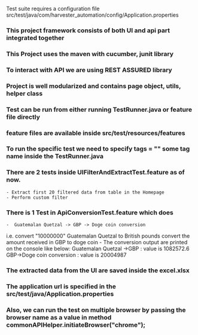 Test suite requires a configuration file src/test/java/com/harvester_automation/config/Application.properties

### This project framework consists of both UI and api part integrated together
### This Project uses the maven with cucumber, junit library
### To interact with API we are using REST ASSURED library
### Project is well modularized and contains page object, utils, helper class
### Test can be run from either running TestRunner.java or feature file directly
### feature files are available inside src/test/resources/features
### To run the specific test we need to specify tags = "" some tag name inside the TestRunner.java
### There are 2 tests inside UIFilterAndExtractTest.feature as of now.
	- Extract first 20 filtered data from table in the Homepage
	- Perform custom filter
### There is 1 Test in ApiConversionTest.feature which does
    -  Guatemalan Quetzal -> GBP -> Doge coin conversion
   i.e. 
       convert "10000000" Guatemalan Quetzal to British pounds
       convert the amount received in GBP to doge coin
     - The conversion output are printed on the console like below: 
       Guatemalan Quetzal ->GBP : value is 1082572.6
       GBP->Doge coin conversion : value is 20004987
### The extracted data from the UI are saved inside the excel.xlsx 
### The application url is specified in the src/test/java/Application.properties
### Also, we can run the test on multiple browser by passing the browser name as a value in method commonAPIHelper.initiateBrowser("chrome");



